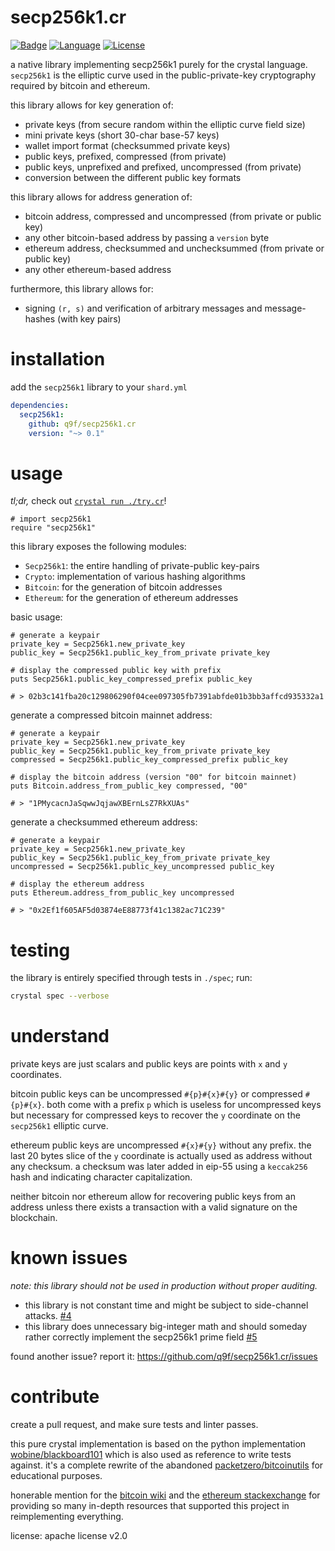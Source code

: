 # secp256k1.cr


[![Badge](https://github.com/q9f/secp256k1.cr/workflows/Nightly/badge.svg)](https://github.com/q9f/secp256k1.cr/actions)
[![Language](https://img.shields.io/github/languages/top/q9f/secp256k1.cr?color=black)](https://github.com/q9f/secp256k1.cr/search?l=crystal)
[![License](https://img.shields.io/github/license/q9f/secp256k1.cr.svg)](LICENSE)

a native library implementing secp256k1 purely for the crystal language. `secp256k1` is the elliptic curve used in the public-private-key cryptography required by bitcoin and ethereum.

this library allows for key generation of:
* private keys (from secure random within the elliptic curve field size)
* mini private keys (short 30-char base-57 keys)
* wallet import format (checksummed private keys)
* public keys, prefixed, compressed (from private)
* public keys, unprefixed and prefixed, uncompressed (from private)
* conversion between the different public key formats

this library allows for address generation of:
* bitcoin address, compressed and uncompressed (from private or public key)
* any other bitcoin-based address by passing a `version` byte
* ethereum address, checksummed and unchecksummed (from private or public key)
* any other ethereum-based address

furthermore, this library allows for:
* signing `(r, s)` and verification of arbitrary messages and message-hashes (with key pairs)

# installation

add the `secp256k1` library to your `shard.yml`

```yaml
dependencies:
  secp256k1:
    github: q9f/secp256k1.cr
    version: "~> 0.1"
```

# usage

_tl;dr,_ check out [`crystal run ./try.cr`](./try.cr)!


```crystal
# import secp256k1
require "secp256k1"
```

this library exposes the following modules:

* `Secp256k1`: the entire handling of private-public key-pairs
* `Crypto`: implementation of various hashing algorithms
* `Bitcoin`: for the generation of bitcoin addresses
* `Ethereum`: for the generation of ethereum addresses

basic usage:

```crystal
# generate a keypair
private_key = Secp256k1.new_private_key
public_key = Secp256k1.public_key_from_private private_key

# display the compressed public key with prefix
puts Secp256k1.public_key_compressed_prefix public_key

# > 02b3c141fba20c129806290f04cee097305fb7391abfde01b3bb3affcd935332a1
```

generate a compressed bitcoin mainnet address:

```crystal
# generate a keypair
private_key = Secp256k1.new_private_key
public_key = Secp256k1.public_key_from_private private_key
compressed = Secp256k1.public_key_compressed_prefix public_key

# display the bitcoin address (version "00" for bitcoin mainnet)
puts Bitcoin.address_from_public_key compressed, "00"

# > "1PMycacnJaSqwwJqjawXBErnLsZ7RkXUAs"
```

generate a checksummed ethereum address:

```crystal
# generate a keypair
private_key = Secp256k1.new_private_key
public_key = Secp256k1.public_key_from_private private_key
uncompressed = Secp256k1.public_key_uncompressed public_key

# display the ethereum address
puts Ethereum.address_from_public_key uncompressed

# > "0x2Ef1f605AF5d03874eE88773f41c1382ac71C239"
```

# testing

the library is entirely specified through tests in `./spec`; run:

```bash
crystal spec --verbose
```

# understand

private keys are just scalars and public keys are points with `x` and `y` coordinates.

bitcoin public keys can be uncompressed `#{p}#{x}#{y}` or compressed `#{p}#{x}`. both come with a prefix `p` which is useless for uncompressed keys but necessary for compressed keys to recover the `y` coordinate on the `secp256k1` elliptic curve.

ethereum public keys are uncompressed `#{x}#{y}` without any prefix. the last 20 bytes slice of the `y` coordinate is actually used as address without any checksum. a checksum was later added in eip-55 using a `keccak256` hash and indicating character capitalization.

neither bitcoin nor ethereum allow for recovering public keys from an address unless there exists a transaction with a valid signature on the blockchain.

# known issues

_note: this library should not be used in production without proper auditing._

* this library is not constant time and might be subject to side-channel attacks. [#4](https://github.com/q9f/secp256k1.cr/issues/4)
* this library does unnecessary big-integer math and should someday rather correctly implement the secp256k1 prime field [#5](https://github.com/q9f/secp256k1.cr/issues/5)

found another issue? report it: https://github.com/q9f/secp256k1.cr/issues

# contribute

create a pull request, and make sure tests and linter passes.

this pure crystal implementation is based on the python implementation [wobine/blackboard101](https://github.com/wobine/blackboard101) which is also used as reference to write tests against. it's a complete rewrite of the abandoned [packetzero/bitcoinutils](https://github.com/packetzero/bitcoinutils) for educational purposes.

honerable mention for the [bitcoin wiki](https://en.bitcoin.it/wiki/Main_Page) and the [ethereum stackexchange](https://ethereum.stackexchange.com/) for providing so many in-depth resources that supported this project in reimplementing everything.

license: apache license v2.0
